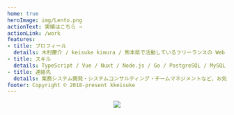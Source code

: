 ```yaml
---
home: true
heroImage: img/Lento.png
actionText: 実績はこちら →
actionLink: /work
features:
- title: プロフィール
  details: 木村慶介 / keisuke kimura / 熊本県で活動しているフリーランスの Web エンジニアです。主にフロントエンドを生業にしています。
- title: スキル
  details: TypeScript / Vue / Nuxt / Node.js / Go / PostgreSQL / MySQL / PlantUML / PM / UX / UI and more...
- title: 連絡先
  details: 業務システム開発・システムコンサルティング・チームマネジメントなど、お気軽にご相談ください。mail@kkeisuke.com
footer: Copyright © 2018-present kkeisuke
---
```


<div style="text-align: center; margin-bottom: 30px;">
  <img src="img/qrcode.png" srcset="img/qrcode.png 1x, img/qrcode@2x.png 2x">
</div>
